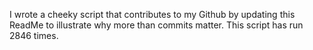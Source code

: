 I wrote a cheeky script that contributes to my Github by updating this ReadMe to illustrate why more than commits matter. This script has run 2846 times.